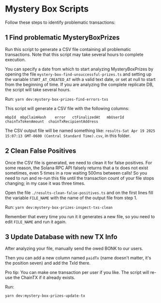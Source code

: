 # Mystery Box Scripts

Follow these steps to identify problematic transactions:

## 1 Find problematic MysteryBoxPrizes

Run this script to generate a CSV file containing all problematic transactions. Note that this script may take several hours to complete execution.

You can specify a date from which to start analyzing MysteryBoxPrizes by opening the file `mystery-box-find-unsuccessful-prizes.ts` and setting up the variable `START_AT_CREATED_AT` with a valid text date, or set at null to start from the beginning of time. If you are analyzing the complete replicate DB, the script will take several hours.

Run:
`yarn dev:mystery-box-prizes-find-errors-txs`

This script will generate a CSV file with the following columns:

`mbpId	mbpClaimHash	error	ctFinalizedAt	mbUserId	chainTxTokenAmount	chainTxRecipientAddress`

The CSV output file will be named something like: `results-Sat Apr 19 2025 15:07:13 GMT-0600 (Central Standard Time).csv`, in this folder.

## 2 Clean False Positives

Once the CSV file is generated, we need to clean it for false positives. For some reason, the Solana RPC API falsely returns that a tx does not exist sometimes, even 5 times in a row waiting 500ms between calls! So you need to run and re-run this file until the transaction count of your file stops changing; in my case it was three times.

Open the file `./results-clean-false-positives.ts` and on the first lines fill the variable `FILE_NAME` with the name of the output file from step 1. 

Run:
`yarn dev:mystery-box-prizes-inspect-txs-clean`

Remember that every time you run it it generates a new file, so you need to edit `FILE_NAME` and run it again.

## 3 Update Database with new TX Info

After analyzing your file, manually send the owed BONK to our users.

Then you can add a new column named `paidTx` (name doesn't matter, it's the position seven) and add the TxId there.

Pro tip: You can make one transaction per user if you like. The script will re-use the ChainTX if it already exists.

Run: 

`yarn dev:mystery-box-prizes-update-tx`

